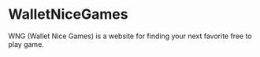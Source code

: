 # WalletNiceGames
WNG (Wallet Nice Games) is a website for finding your next favorite free to play game.

